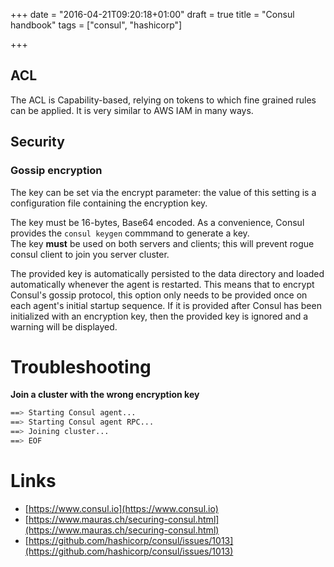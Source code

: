 +++
date = "2016-04-21T09:20:18+01:00"
draft = true
title = "Consul handbook"
tags = ["consul", "hashicorp"]

+++

## ACL
The ACL is Capability-based, relying on tokens to which fine grained rules can be applied. It is very similar to AWS IAM in many ways.  

## Security
### Gossip encryption
The key can be set via the encrypt parameter: the value of this setting is a configuration file containing the encryption key.

The key must be 16-bytes, Base64 encoded. As a convenience, Consul provides the `consul keygen` commmand to generate a key.  
The key **must** be used on both servers and clients; this will prevent rogue consul client to join you server cluster.  

The provided key is automatically persisted to the data directory and loaded automatically whenever the agent is restarted. This means that to encrypt Consul's gossip protocol, this option only needs to be provided once on each agent's initial startup sequence. If it is provided after Consul has been initialized with an encryption key, then the provided key is ignored and a warning will be displayed.

# Troubleshooting
**Join a cluster with the wrong encryption key**
```bash
==> Starting Consul agent...
==> Starting Consul agent RPC...
==> Joining cluster...
==> EOF
```

# Links
- [https://www.consul.io](https://www.consul.io)
- [https://www.mauras.ch/securing-consul.html](https://www.mauras.ch/securing-consul.html)
- [https://github.com/hashicorp/consul/issues/1013](https://github.com/hashicorp/consul/issues/1013)
